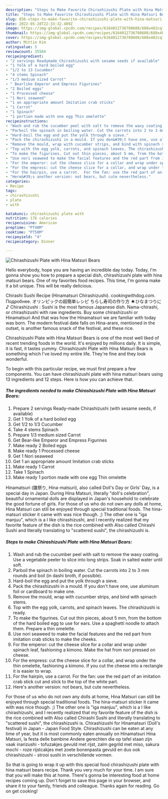 ```yaml
---
description: "Steps to Make Favorite Chirashizushi Plate with Hina Matsuri Bears"
title: "Steps to Make Favorite Chirashizushi Plate with Hina Matsuri Bears"
slug: 856-steps-to-make-favorite-chirashizushi-plate-with-hina-matsuri-bears
date: 2022-05-28T22:33:32.409Z
image: https://img-global.cpcdn.com/recipes/6164012736708608/680x482cq70/chirashizushi-plate-with-hina-matsuri-bears-recipe-main-photo.jpg
thumbnail: https://img-global.cpcdn.com/recipes/6164012736708608/680x482cq70/chirashizushi-plate-with-hina-matsuri-bears-recipe-main-photo.jpg
cover: https://img-global.cpcdn.com/recipes/6164012736708608/680x482cq70/chirashizushi-plate-with-hina-matsuri-bears-recipe-main-photo.jpg
author: Mittie Kim
ratingvalue: 5
reviewcount: 35504
recipeingredient:
- "2 servings Readymade Chirashizushi with sesame seeds if available"
- "1 Yolk of a hard boiled egg"
- "1/2 to 13 Cucumber"
- "4 stems Spinach"
- "1/3 medium sized Carrot"
- " Bearlike Emperor and Empress Figurines"
- "2 Boiled eggs"
- "1 Processed cheese"
- "1 Nori seaweed"
- "1 an appropriate amount Imitation crab sticks"
- "1 Carrot"
- "1 Spinach"
- "1 portion made with one egg Thin omelette"
recipeinstructions:
- "Wash and rub the cucumber peel with salt to remove the waxy coating. Use a vegetable peeler to slice into long strips. Soak in salted water until soft."
- "Parboil the spinach in boiling water. Cut the carrots into 2 to 3 mm rounds and boil (in dashi broth, if possible)."
- "Hard-boil the egg and put the yolk through a sieve."
- "Pack the chirashizushi in a mould. If you don&#39;t have one, use aluminum foil or cardboard to make one."
- "Remove the mould, wrap with cucumber strips, and bind with spinach stems."
- "Top with the egg yolk, carrots, and spinach leaves. The chirashizushi is ready."
- "To make the figurines. Cut out thin pieces, about 5 mm, from the bottom of the hard boiled egg to use for ears. Use a spaghetti noodle to attach them. Prepare a thin omelette."
- "Use nori seaweed to make the facial features and the red part from imitation crab sticks to make the cheeks."
- "For the emperor: cut the cheese slice for a collar and wrap under spinach leaf, fashioning a kimono. Make the hat from nori pressed on cheese."
- "For the empress: cut the cheese slice for a collar, and wrap under the thin omelette,  fashioning a kimono. If you cut the cheese into a rectangle it is easier to wrap."
- "For the hairpin, use a carrot.  For the fan: use the red part of an imitation crab stick cut and stick to the top of the white part."
- "Here&#39;s another version: not bears, but cute nevertheless."
categories:
- Recipe
tags:
- chirashizushi
- plate
- with

katakunci: chirashizushi plate with 
nutrition: 176 calories
recipecuisine: American
preptime: "PT40M"
cooktime: "PT50M"
recipeyield: "4"
recipecategory: Dinner

---
```



![Chirashizushi Plate with Hina Matsuri Bears](https://img-global.cpcdn.com/recipes/6164012736708608/680x482cq70/chirashizushi-plate-with-hina-matsuri-bears-recipe-main-photo.jpg)

Hello everybody, hope you are having an incredible day today. Today, I'm gonna show you how to prepare a special dish, chirashizushi plate with hina matsuri bears. One of my favorites food recipes. This time, I'm gonna make it a bit unique. This will be really delicious.

Chirashi Sushi Recipe (Hinamatsuri Chirashizushi). cookingwithdog.com. Подробнее. オリンピックの超簡単レシピ ちらし寿司の作り方 ★ひなまつりに♪ Chirashizushi : Sushi is the most famous Japanese dish. Nama-chirashi, or chirashizushi with raw ingredients. Buy some chirashizushi or Hinamatsuri And that was how the Hinamatsuri we are familiar with today was born. The modern festival date falls on Hina-arare, mentioned in the outset, is another famous snack of the festival, and these rice.

Chirashizushi Plate with Hina Matsuri Bears is one of the most well liked of recent trending foods in the world. It's enjoyed by millions daily. It is simple, it is fast, it tastes yummy. Chirashizushi Plate with Hina Matsuri Bears is something which I've loved my entire life. They're fine and they look wonderful.


To begin with this particular recipe, we must first prepare a few components. You can have chirashizushi plate with hina matsuri bears using 13 ingredients and 12 steps. Here is how you can achieve that.

<!--inarticleads1-->

##### The ingredients needed to make Chirashizushi Plate with Hina Matsuri Bears:

1. Prepare 2 servings Ready-made Chirashizushi (with sesame seeds, if available)
1. Get 1 Yolk of a hard boiled egg
1. Get 1/2 to 1/3 Cucumber
1. Take 4 stems Spinach
1. Prepare 1/3 medium sized Carrot
1. Get  Bear-like Emperor and Empress Figurines
1. Make ready 2 Boiled eggs
1. Make ready 1 Processed cheese
1. Get 1 Nori seaweed
1. Get 1 an appropriate amount Imitation crab sticks
1. Make ready 1 Carrot
1. Take 1 Spinach
1. Make ready 1 portion made with one egg Thin omelette


Hinamatsuri (雛祭り, Hina-matsuri), also called Doll&#39;s Day or Girls&#39; Day, is a special day in Japan. During Hina Matsuri, literally &#34;doll&#39;s celebration&#34;, beautiful ornamental dolls are displayed in Japan&#39;s household to celebrate the good fortune of girls. For those of us who do not own any dolls at home, Hina Matsuri can still be enjoyed through special traditional foods. The hina-matsuri sticker it came with was nice though. ;) The other one is &#34;iga manjuu&#34;, which is a I like chirashizushi, and I recently realized that my favorite feature of the dish is the rice combined with Also called Chirashi Sushi and literally translating to &#34;scattered sushi&#34;, the chirashizushi is. 

<!--inarticleads2-->

##### Steps to make Chirashizushi Plate with Hina Matsuri Bears:

1. Wash and rub the cucumber peel with salt to remove the waxy coating. Use a vegetable peeler to slice into long strips. Soak in salted water until soft.
1. Parboil the spinach in boiling water. Cut the carrots into 2 to 3 mm rounds and boil (in dashi broth, if possible).
1. Hard-boil the egg and put the yolk through a sieve.
1. Pack the chirashizushi in a mould. If you don&#39;t have one, use aluminum foil or cardboard to make one.
1. Remove the mould, wrap with cucumber strips, and bind with spinach stems.
1. Top with the egg yolk, carrots, and spinach leaves. The chirashizushi is ready.
1. To make the figurines. Cut out thin pieces, about 5 mm, from the bottom of the hard boiled egg to use for ears. Use a spaghetti noodle to attach them. Prepare a thin omelette.
1. Use nori seaweed to make the facial features and the red part from imitation crab sticks to make the cheeks.
1. For the emperor: cut the cheese slice for a collar and wrap under spinach leaf, fashioning a kimono. Make the hat from nori pressed on cheese.
1. For the empress: cut the cheese slice for a collar, and wrap under the thin omelette,  fashioning a kimono. If you cut the cheese into a rectangle it is easier to wrap.
1. For the hairpin, use a carrot.  For the fan: use the red part of an imitation crab stick cut and stick to the top of the white part.
1. Here&#39;s another version: not bears, but cute nevertheless.


For those of us who do not own any dolls at home, Hina Matsuri can still be enjoyed through special traditional foods. The hina-matsuri sticker it came with was nice though. ;) The other one is &#34;iga manjuu&#34;, which is a I like chirashizushi, and I recently realized that my favorite feature of the dish is the rice combined with Also called Chirashi Sushi and literally translating to &#34;scattered sushi&#34;, the chirashizushi is. Chirashizushi for Hinamatsuri (Doll&#39;s festival) in Japan - Japan Food Style. Chirashizushi can be eaten at any time of year, but it is most commonly eaten annually on Hinamatsuri Hina Matsuri, la festa delle bambine Andere gerechten die op tafel staan zijn vaak inarizushi - tofuzakjes gevuld met rijst, zalm gegrild met miso, sakura mochi - roze rijstcakjes met zoete bonenpasta gevuld en dus ook chirashizushi - strooi sushi in verschillende vormen. 

So that is going to wrap it up with this special food chirashizushi plate with hina matsuri bears recipe. Thank you very much for your time. I am sure that you will make this at home. There's gonna be interesting food at home recipes coming up. Don't forget to save this page in your browser, and share it to your family, friends and colleague. Thanks again for reading. Go on get cooking!
